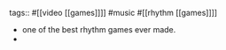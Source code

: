 tags:: #[[video [[games]]]] #music #[[rhythm [[games]]]]
- one of the best rhythm games ever made.
-